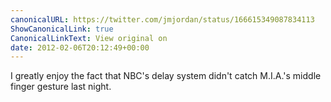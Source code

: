 ```yaml
---
canonicalURL: https://twitter.com/jmjordan/status/166615349087834113
ShowCanonicalLink: true
CanonicalLinkText: View original on
date: 2012-02-06T20:12:49+00:00
---
```

I greatly enjoy the fact that NBC's delay system didn't catch M.I.A.'s middle finger gesture last night.